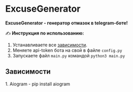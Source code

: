 # ExcuseGenerator
**ExcuseGenerator - генератор отмазок в telegram-боте!**

:writing_hand: **Инструкция по использованию:**
1. Устанавливаете все [зависимости](https://github.com/BeanDx/ExcuseGenerator/edit/main/README.md#%D0%B7%D0%B0%D0%B2%D0%B8%D1%81%D0%B8%D0%BC%D0%BE%D1%81%D1%82%D0%B8).
2. Меняете api-token бота на свой в файле `config.py`
3. Запускаете файл `main.py` командой `python3 main.py`

<h2>Зависимости</h2>
1. Aiogram - pip install aiogram
